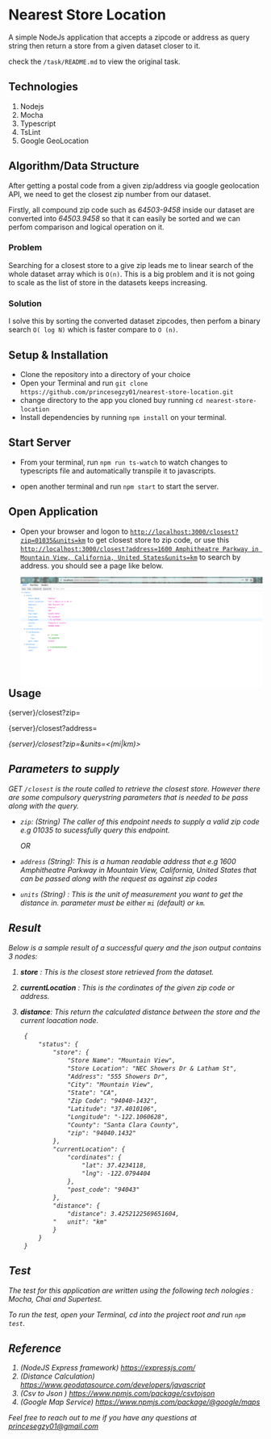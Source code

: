 # Nearest Store Location

A simple NodeJs application that accepts a zipcode or address as query string then return a store from a given dataset closer to it.

check the `/task/README.md` to view the original task.

## Technologies
1. Nodejs
2. Mocha
3. Typescript
4. TsLint
5. Google GeoLocation

## Algorithm/Data Structure
After getting a postal code from a given zip/address via google geolocation API, we need to get the closest zip number from our dataset.

Firstly, all compound zip code such as *64503-9458* inside our dataset are converted into *64503.9458* so that it can easily be sorted and we can perfom comparison and logical operation on it.

### Problem
Searching for a closest store to a give zip leads me to linear search of the whole dataset array which is `O(n)`. This is a big problem and it is not going to scale as the list of store in the datasets keeps increasing.

### Solution
I solve this by sorting the converted dataset zipcodes, then perfom a binary search `O( log N)` which is faster compare to `O (n)`.


##  Setup & Installation
- Clone the repository into a directory of your choice
- Open your Terminal and run `git clone https://github.com/princesegzy01/nearest-store-location.git`
- change directory to the app you cloned buy running `cd nearest-store-location`
- Install dependencies by running `npm install` on your terminal.

## Start Server
- From your terminal, run  `npm run ts-watch` to watch changes to typescripts file and automatically transpile it to javascripts.

- open another terminal and run `npm start` to start the server.

## Open Application
- Open your browser and logon to [`http://localhost:3000/closest?zip=01035&units=km`](http://localhost:3000/closest?zip=01035&units=km) to get closest store to zip code, or use this [`http://localhost:3000/closest?address=1600 Amphitheatre Parkway in Mountain View, California, United States&units=km`](http://localhost:3000/closest?address=1600%20Amphitheatre%20Parkway%20in%20Mountain%20View,%20California,%20United%20States&units=km) to search by address. you should see a page like below.


    <img src="result_image.png"
        alt="Markdown Monster icon"
        style="float: left; margin-right: 10px;" />

## Usage
  {server}/closest?zip=<zip>

  {server}/closest?address=<address>
  
  {server}/closest?zip=<zip>&units=<(mi|km)>


## Parameters to supply
GET `/closest` is the route called to retrieve the closest store. However there are some compulsory querystring parameters that is needed to be pass along with the query.

- `zip`: (String) The caller of this endpoint needs to supply a valid zip code e.g *01035* to sucessfully query this endpoint.

    OR

- `address` (String): This is a  human readable address that e.g *1600 Amphitheatre Parkway in Mountain View, California, United States* that can be passed along with the request as against zip codes



- `units` (String) : This is the unit of measurement you want to get the distance in. parameter must be either `mi` (default) or `km`.

## Result

Below is a sample result of a successful query and the json output contains 3 nodes:
1. **store** : This is the closest store retrieved from the dataset.
2. **currentLocation** : This is the cordinates of the given zip code or address.
3. **distance**: This return the calculated distance between the store and the current loacation node.

        {
            "status": {
                "store": {
                    "Store Name": "Mountain View",
                    "Store Location": "NEC Showers Dr & Latham St",
                    "Address": "555 Showers Dr",
                    "City": "Mountain View",
                    "State": "CA",
                    "Zip Code": "94040-1432",
                    "Latitude": "37.4010106",
                    "Longitude": "-122.1060628",
                    "County": "Santa Clara County",
                    "zip": "94040.1432"
                },
                "currentLocation": {
                    "cordinates": {
                        "lat": 37.4234118,
                        "lng": -122.0794404
                    },
                    "post_code": "94043"
                },
                "distance": {
                    "distance": 3.4252122569651604,
                "   unit": "km"
                }
            }
        }	
    
## Test

The test for this application are written using the following tech nologies : Mocha, Chai and Supertest.

To run the test, open your Terminal, cd into the project root and run  `npm test`.


## Reference
1. (NodeJS Express framework) https://expressjs.com/
2. (Distance Calculation)  https://www.geodatasource.com/developers/javascript
3. (Csv to Json ) https://www.npmjs.com/package/csvtojson
4. (Google Map Service) https://www.npmjs.com/package/@google/maps


Feel free to reach out to me if you have any questions at princesegzy01@gmail.com